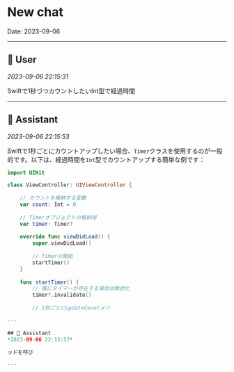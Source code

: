 # New chat

Date: 2023-09-06

---

## 👤 User
*2023-09-06 22:15:31*

Swiftで1秒づつカウントしたいInt型で経過時間

---

## 🤖 Assistant
*2023-09-06 22:15:53*

Swiftで1秒ごとにカウントアップしたい場合、`Timer`クラスを使用するのが一般的です。以下は、経過時間を`Int`型でカウントアップする簡単な例です：

```swift
import UIKit

class ViewController: UIViewController {
    
    // カウントを格納する変数
    var count: Int = 0
    
    // Timerオブジェクトの格納用
    var timer: Timer?
    
    override func viewDidLoad() {
        super.viewDidLoad()
        
        // Timerの開始
        startTimer()
    }
    
    func startTimer() {
        // 既にタイマーが存在する場合は無効化
        timer?.invalidate()
        
        // 1秒ごとにupdateCountメソ

---

## 🤖 Assistant
*2023-09-06 22:15:57*

ッドを呼び

---
